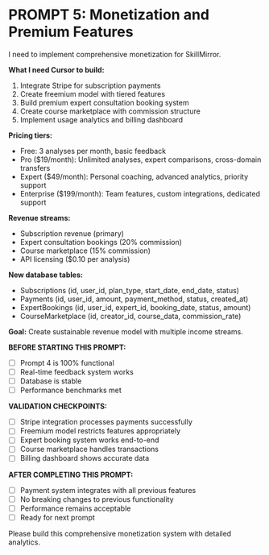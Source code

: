 # PROMPT 5: Monetization and Premium Features

I need to implement comprehensive monetization for SkillMirror.

**What I need Cursor to build:**
1. Integrate Stripe for subscription payments
2. Create freemium model with tiered features
3. Build premium expert consultation booking system
4. Create course marketplace with commission structure
5. Implement usage analytics and billing dashboard

**Pricing tiers:**
- Free: 3 analyses per month, basic feedback
- Pro ($19/month): Unlimited analyses, expert comparisons, cross-domain transfers
- Expert ($49/month): Personal coaching, advanced analytics, priority support
- Enterprise ($199/month): Team features, custom integrations, dedicated support

**Revenue streams:**
- Subscription revenue (primary)
- Expert consultation bookings (20% commission)
- Course marketplace (15% commission)
- API licensing ($0.10 per analysis)

**New database tables:**
- Subscriptions (id, user_id, plan_type, start_date, end_date, status)
- Payments (id, user_id, amount, payment_method, status, created_at)
- ExpertBookings (id, user_id, expert_id, booking_date, status, amount)
- CourseMarketplace (id, creator_id, course_data, commission_rate)

**Goal:** Create sustainable revenue model with multiple income streams.

**BEFORE STARTING THIS PROMPT:**
- [ ] Prompt 4 is 100% functional
- [ ] Real-time feedback system works
- [ ] Database is stable
- [ ] Performance benchmarks met

**VALIDATION CHECKPOINTS:**
- [ ] Stripe integration processes payments successfully
- [ ] Freemium model restricts features appropriately
- [ ] Expert booking system works end-to-end
- [ ] Course marketplace handles transactions
- [ ] Billing dashboard shows accurate data

**AFTER COMPLETING THIS PROMPT:**
- [ ] Payment system integrates with all previous features
- [ ] No breaking changes to previous functionality
- [ ] Performance remains acceptable
- [ ] Ready for next prompt

Please build this comprehensive monetization system with detailed analytics.